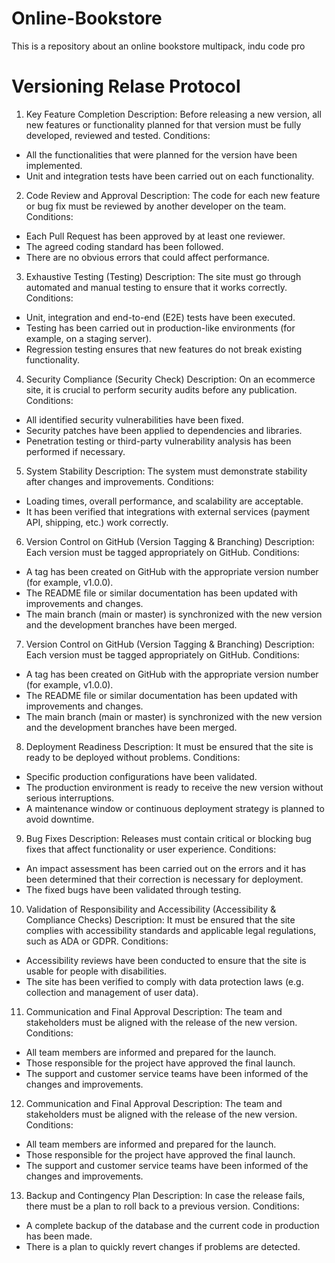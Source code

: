 # Online-Bookstore
This is a repository about an online bookstore
multipack, indu code pro 

# Versioning Relase Protocol
1. Key Feature Completion
Description: Before releasing a new version, all new features or functionality planned for that version must be fully developed, reviewed and tested.
Conditions:
- All the functionalities that were planned for the version have been implemented.
- Unit and integration tests have been carried out on each functionality.
  
2. Code Review and Approval
Description: The code for each new feature or bug fix must be reviewed by another developer on the team.
Conditions:
- Each Pull Request has been approved by at least one reviewer.
- The agreed coding standard has been followed.
- There are no obvious errors that could affect performance.

3. Exhaustive Testing (Testing)
Description: The site must go through automated and manual testing to ensure that it works correctly.
Conditions:
- Unit, integration and end-to-end (E2E) tests have been executed.
- Testing has been carried out in production-like environments (for example, on a staging server).
- Regression testing ensures that new features do not break existing functionality.

4. Security Compliance (Security Check)
Description: On an ecommerce site, it is crucial to perform security audits before any publication.
Conditions:
- All identified security vulnerabilities have been fixed.
- Security patches have been applied to dependencies and libraries.
- Penetration testing or third-party vulnerability analysis has been performed if necessary.

5. System Stability
Description: The system must demonstrate stability after changes and improvements.
Conditions:
- Loading times, overall performance, and scalability are acceptable.
- It has been verified that integrations with external services (payment API, shipping, etc.) work correctly.

6. Version Control on GitHub (Version Tagging & Branching)
Description: Each version must be tagged appropriately on GitHub.
Conditions:
- A tag has been created on GitHub with the appropriate version number (for example, v1.0.0).
- The README file or similar documentation has been updated with improvements and changes.
- The main branch (main or master) is synchronized with the new version and the development branches have been merged.

7. Version Control on GitHub (Version Tagging & Branching)
Description: Each version must be tagged appropriately on GitHub.
Conditions:
- A tag has been created on GitHub with the appropriate version number (for example, v1.0.0).
- The README file or similar documentation has been updated with improvements and changes.
- The main branch (main or master) is synchronized with the new version and the development branches have been merged.

8. Deployment Readiness
Description: It must be ensured that the site is ready to be deployed without problems.
Conditions:
- Specific production configurations have been validated.
- The production environment is ready to receive the new version without serious interruptions.
- A maintenance window or continuous deployment strategy is planned to avoid downtime.

9. Bug Fixes
Description: Releases must contain critical or blocking bug fixes that affect functionality or user experience.
Conditions:
- An impact assessment has been carried out on the errors and it has been determined that their correction is necessary for deployment.
- The fixed bugs have been validated through testing.

10. Validation of Responsibility and Accessibility (Accessibility & Compliance Checks)
Description: It must be ensured that the site complies with accessibility standards and applicable legal regulations, such as ADA or GDPR.
Conditions:
- Accessibility reviews have been conducted to ensure that the site is usable for people with disabilities.
- The site has been verified to comply with data protection laws (e.g. collection and management of user data).

11. Communication and Final Approval
Description: The team and stakeholders must be aligned with the release of the new version.
Conditions:
- All team members are informed and prepared for the launch.
- Those responsible for the project have approved the final launch.
- The support and customer service teams have been informed of the changes and improvements.

12. Communication and Final Approval
Description: The team and stakeholders must be aligned with the release of the new version.
Conditions:
- All team members are informed and prepared for the launch.
- Those responsible for the project have approved the final launch.
- The support and customer service teams have been informed of the changes and improvements.

13. Backup and Contingency Plan
Description: In case the release fails, there must be a plan to roll back to a previous version.
Conditions:
- A complete backup of the database and the current code in production has been made.
- There is a plan to quickly revert changes if problems are detected.

